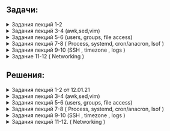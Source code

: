 ## Задачи:

 <details><summary>  Задания лекций 1-2  </summary>
  
  0. установить вторую ВМ с доступом только до первой ВМ.
  Все команды выполняются от имени созданного во время инсталляции пользователя (не root).
  
  1. Внутри директории /usr/share/man (хранилище встроенной документации) находятся каталоги, разбитые по секциям разделов помощи (man1, man2, man3) и по языкам (es, fr, ru).
Используя команду ls, необходимо вывести на экран все файлы, которые расположены в секционных директориях ы и содержат слово "config" в имени. Одним вызовом ls найти все файлы, содержащие слово "system" в каталогах /usr/share/man/man1 и /usr/share/man/man7
  
  2. Самостоятельно изучить команду find, предназначенную для поиска файлов/папок по заданным условиям (man find, find --help).
Найти в директории /usr/share/man все файлы, которые содержат слово "help" в имени, найти там же все файлы, имя которых начинается на "conf".
Какие действия мы можем выполнить с файлами, найденными командой find (не запуская других команд)? Приведите любой пример с комментарием.
  
  3. При помощи команд head и tail, выведите последние 2 строки файла /etc/fstab и первые 7 строк файла /etc/yum.conf
Что произойдёт, если мы запросим больше строк, чем есть в файле? Попробуйте выполнить это на примере, используя команду wc (word cound) для подсчёта количества строк в файле.
  
  4. Создайте в домашней директории файлы file_name1.md, file_name2.md и file_name3.md. Используя {}, переименуйте:
file_name1.md в file_name1.textdoc
file_name2.md в file_name2
file_name3.md в file_name3.md.latest
file_name1.textdoc в file_name1.txt
  
  5. Перейдите в директорию /mnt. Напишите как можно больше различных вариантов команды cd, с помощью которых вы можете вернуться обратно в домашнюю директорию вашего пользователя. Различные относительные пути также считаются разными вариантами.
  
  6. Создайте одной командой в домашней директории 3 папки new, in-process, processed. При этом in-process должна содержать в себе еще 3 папки tread0, tread1, tread2.
Далее создайте 100 файлов формата data[[:digit:]][[:digit:]] в папке new
Скопируйте 34 файла в tread0 и по 33 в tread1 и tread2 соответственно. Выведете содержимое каталога in-process одной командой
После этого переместите все файлы из каталогов tread в processed одной командой. Выведете содержимое каталога in-process и processed опять же одной командой
Сравните количество файлов в каталогах new и processed при помощи изученных ранее команд, если они равны удалите файлы из new
** Сравнение количества и удаление сделано при помощи условия

  7. Получить разворачивание фигурных скобок для выражения. Согласно стандартному поведению bash, стандартного для CentOS 7, скобки в приведённом ниже выражении развёрнуты не будут. Необходимо найти способ получить ожидаемый вывод.
a=1; b=3
echo file{$a..$b}
Необходимо предоставить модицицированную команду, результатом которой является следующий вывод: 
file1 file2 file3


</details>
 <details><summary>  Задания лекций 3-4 (awk,sed,vim) </summary>


 You have log file 'access.log'. It is simple apache log. Format is remote-IP - - [DATE] "method query protocol" status-code send-bytes-from-server "from-where-did-user-came" "user agent" "x-forwarded-for-header"
Sample can be downloaded from 

http://www.almhuette-raith.at/apache-log/access.log    (~650 Mb)



Awk
* What is the most frequent browser (user agent)?
* Show number of requests per month for ip 193.106.31.130 (for example: Sep 2016 - 100500 reqs, Oct 2016 - 0 reqs, Nov 2016 - 2 reqs...)
* Show total amount of data which server has provided for each unique ip (i.e. 100500 bytes for 1.2.3.4; 9001 bytes for 5.4.3.2 and so on)


Sed
* Change all user agents to "lynx"
* Masquerade all ip addresses. For example, 1.2.3.4 becomes "ip1", 3.4.5.6 becomse "ip2" and so on. Rewrite file.
Extra (*)

• Show list of unique ips, who made more then 50 requests to the same url within 10 minutes (for example too many requests to "/")

Learn vim:

   vimtutor / vimtutor ru (in your linux terminal with vim installed)
   
   http://www.vimgenius.com/
   
   https://vimvalley.com/vim-movement-speed-challenge/
   
Vim videos


   https://www.youtube.com/watch?v=aHm36-na4-4
   
   https://www.youtube.com/watch?v=XA2WjJbmmoM
   https://github.com/outragee/epam-learning/blob/main/homework.md
   https://www.youtube.com/watch?v=_NUO4JEtkDw
   
   https://www.youtube.com/watch?v=NzD2UdQl5Gc
   
   https://www.youtube.com/watch?v=5r6yzFEXajQ
   
 
 </details>

 <details><summary> Задания лекций 5-6 (users, groups, file access) </summary>
 
 Task 1: Users and groups

Используйте команды: groupadd, useradd, passwd, chage и другие.
Создайте группу sales с GID 4000 и пользователей bob, alice, eve c основной группой sales. 
Измените пользователям пароли.
Все новые аккаунты должны обязательно менять свои пароли каждый 30 дней.
Новые аккаунты группы sales должны истечь по окончанию 90 дней срока, а bob должен изменять его пароль каждые 15 дней.

Дополнительно:
Заставьте пользователей сменить пароль после первого логина.

Предварительный шаг:
Исследуйте файл /etc/login.defs.
Исследуйте, как работает команда date и как её использовать совместно с chage.



Task 2: Controlling access to files with Linux file system permissions

Используйте команды: su, mkdir, chown, chmod и другие.
Создайте трёх пользователей glen, antony, lesly.
У вас должна быть директория /home/students, где эти три пользователя могут работать совместно с файлами.
Должен быть возможен только пользовательский и групповой доступ, создание и удаление файлов в /home/students. 
Файлы, созданные в этой директории, должны автоматически присваиваться группе студентов students.

Предварительный шаг:
Исследуйте, для чего нужны файлы .bashrc и .profile.



Task3: ACL

Детективное агентство Бейкер Стрит создает коллекцию совместного доступа для хранения файлов дел, в которых члены группы bakerstreet будут иметь права на чтение и запись.
Ведущий детектив, Шерлок Холмс, решил, что члены группы scotlandyard также должны иметь возможность читать и писать в общую директорию. Тем не менее, Холмс считает, что инспектор Джонс является достаточно растерянным, и поэтому он должен иметь доступ только для чтения. 
Миссис Хадсон только начала осваивать Linux и смогла создать общую директорию и скопировать туда несколько файлов. Но сейчас время чаепития, и она попросила вас закончить работу.

Ваша задача - завершить настройку директории общего доступа. 
Директория и всё её содержимое должно принадлежать группе bakerstreet, при этом файлы должны обновляться для чтения и записи для владельца и группы (bakerstreet). У других пользователей не должно быть никаких разрешений. 
Вам также необходимо предоставить доступы на чтение и запись для группы scotlandyard, за исключением Jones, который может только читать документы.
Убедитесь, что ваша настройка применима к существующим и будущим файлам. После установки всех разрешений в директории проверьте от каждого пользователя все его возможные доступы.

Используйте команды: touch, mkdir, chgrp, chmod, getfacl, setfacl и другие. 
Создайте общую директорию /shares/cases.
Создайте группу bakerstreet с пользователями holmes, watson.
Создайте группу scotlandyard с пользователями lestrade, gregson, jones.
Задайте всем пользователям безопасные пароли.

Предварительный шаг:
От суперпользователя создайте папку /share/cases и создайте внутри 2 файла murders.txt и moriarty.txt.
 
 </details>
 
 
 <details><summary>  Задания лекций 7-8 ( Process, systemd, cron/anacron, lsof ) </summary>
 
 Processes

1. Run a sleep command three times at different intervals
2. Send a SIGSTOP signal to all of them in three different ways.
3. Check their statuses with a job command
4. Terminate one of them. (Any)
5. To other send a SIGCONT in two different ways.
6. Kill one by PID and the second one by job ID

systemd
1. Write two daemons: one should be a simple daemon and do sleep 10 after a start and then do echo 1 > /tmp/homework, the second one should be oneshot and do echo 2 > /tmp/homework without any sleep
2. Make the second depended on the first one (should start only after the first)
3. Write a timer for the second one and configure it to run on 01.01.2019 at 00:00
4. Start all daemons and timer, check their statuses, timer list and /tmp/homework
5. Stop all daemons and timer

cron/anacron
1. Create an anacron job which executes a script with echo Hello > /opt/hello and runs every 2 days
2. Create a cron job which executes the same command (will be better to create a script for this) and runs it in 1 minute after system boot.
3. Restart your virtual machine and check previous job proper execution
-----

lsof
1. Run a sleep command, redirect stdout and stderr into two different files (both of them will be empty).
2. Find with the lsof command which files this process uses, also find out where it gets stdout from.
3. List all ESTABLISHED TCP connections ONLY with lsof

 </details>
 
 <details><summary>  Задания лекций 9-10 (SSH , timezone , logs )  </summary>
 
 
 **Task 1:**
 
 
 *As a result of each point, you should provide a corresponding command.localhost - your CentOS VM running in VirtualBoxremotehost - 40.68.74.188 (public IP)webserver - 10.0.0.5 (private IP)1.1. SSH to remotehost using username and password provided to you in Slack. Logout from remotehost.*
 
  1.2. Generate new SSH key-pair on your localhost with name "hw-5" (keys should becreated in ~/.ssh folder).
  
  1.3. Set up key-based authentication, so that you can SSH to  remotehost  withoutpassword.
  
  1.4. SSH to remotehost without password. Log out from remotehost.
  
  1.5. Create SSH config file, so that you can SSH to remotehost simply running`sshremotehost` command. As a result, provide output of command`cat ~/.ssh/config`.
  
  1.6. Using command line utility (curl or telnet) verify that there are some webserverrunning on port 80 of webserver.  Notice that webserver has a private network IP, soyou can access it only from the same network (when you are on remotehost that runsin the same private network). Log out from remotehost.
  
  1.7. Using SSH setup port forwarding, so that you can reach  webserver from yourlocalhost (choose any free local port you like).
  
  1.8 Like in 1.6, but on localhost using command line utility verify that localhost andport you have specified act like webserver, returning same result as in 1.6.
  
  1.9 (*) Open webserver webpage in browser of your Host machine of VirtualBox(Windows, or Mac, or whatever else you use). You may need to setup port forwardingin settings of VirtualBox.
 
 
 
**Task 2:**

*Following tasks should be executed on your localhost as you will need root privileges*

  2.1.Imagine your localhost has been relocated to Havana. Change the time zone onthe localhost to Havana and verify the time zone has been changed properly (may bemultiple commands).
  
  2.2. Find all systemd journal messages on localhost, that were recorded in the last 50minutes and originate from a system service started with user id 81 (single command).
  
  2.3. Configure  rsyslogd  by adding  a  rule  to  the  newly created  configuration   file/etc/rsyslog.d/auth-errors.conf to log all security and authentication messages with thepriority alert and higher to the  /var/log/auth-errors file. Test the newly added logdirective with the logger command (multiple commands).
 
 </details>
 
 
 <details><summary> Задание 11-12 ( Networking )  </summary>
 
**1.** С помощью утилиты nmcli добавте второй ip адрес сетевому интерфейсу enp0s3 (или тому, который является "основным" для вашей машины):
  
   1.1 IP Адрес должен быть назначен из пула немаршрутизируемых в Интернете пулов (aka серых IP)
   
   1.2 Адрес НЕ должен принадлежать пулу адресов, который уже назначен какому-либо из интерфейсов
   
   1.3 В подсети нового адреса должно быть как можно меньше адресов (broadcast и network адрес назначать интерфейсу нельзя)
   
   1.4 перезагрузите машину, убедитесь что оба интерфейса имеет оба адреса (вы должны мочь подключиться по ssh к новому ip адресу)
   

**2.** Новый IP адрес должен "резолвиться" в "private" DNS запись, а hostname вашей машины должен быть таким же, как у ближайшей галактики к нашей Солнечной системе (ну или выберете обычное скучное имя). Продемонстрируйте результаты с помощью  одной из утилит (dig, nslookup, host)


**3.** tcpdump и веселье:

   3.1 Подключаетесь по ssh ко второму интерфейсу машины, логинетесь.
   
   3.2 В одной сессии запускаете tcpdum, в другой сессии пытаетесь получить используя любой http клиент контент страницы по адресу: example.com
   
   3.2* Получите контент страницы с помощтью telnet
   
   3.3 В полученном выводе, найдите содержимое страницы и все HTTP заголовки.
   
   3.4 tcpdump команда должна быть максимально "узконаправленная", то есть, в выводе должно быть минимум трафика, не относящегося к цели задания.
  
**4.** Найдите номер порта, на котором запущен SSH сервер на хосте: 79.134.223.227 + все открытые порты.

***5.***
   Для выполнения этого задания вы должны получить доступ на хост с адресом: 45.88.76.32.
   
   Для этого вам необходимо передать открытую часть ключа преподавателю и после подтверждения подключиться по ssh к хосту.
   
   Цель задания: вам нужно найти сообщение в icmp трафике, который поступает на этот хост 42.88.76.32.   
   
   Предоставте сообщнеие в читаемом варианте и предоставте команду которой вы пользовались чтобы прочесть это сообщение. 
   
   Подсказка: вам доступен tcpdump (/usr/sbin/tcpdump) на хосте.
 
 
 </details>
 
 
## Решения:
 
 <details><summary> Задания лекций 1-2 от 12.01.21 </summary>

 
 
 <details><summary> # 0.  </summary>
 
 
 
  Для начала создадим 2 виртуальные машины используя vitrualbox gui, в моем случае это Centos1 и Centos2 . 
  Имена пользователей аналогичны.
  
  В настройках виртуальных машин в virtualbox:
  
  У Centos1 установим 2 адаптера сети (bridge и internal network) - эта машина будет иметь доступ куда угодно, зададим второму адаптеру (internal network) имя сети "lan".
 
 Для второй машины будем использовать только 1 адаптер (internal network) ,аналогично 1ой , зададим имя сети "lan".

  После загрузки виртуальных машин зайдем на них , указав логин и пароль от соответствующей машины.
  Убедимся что наши сетевые интерфейсы доступны, выполним команду: 
  
  `ip a` .
  
  Следующий пункт. На каждой машине для интерфейса (internal network) отключим DHCP, настроим статический ip, укажем DNS, маску подсети , шлюз по-умолчанию.
  
  Для этого перейдем в директорию :
  
  `cd /etc/sysconfig/network-scripts`  
  
  С помощью редактора Vi отредактируем файл нужного нам интерфейса (в моем случае это enp0s3 и enp0s8):
  
  centos1:
  
  `sudo vi  ifcfg-enp0s3` .
  
  centos2:
  
  `sudo vi  ifcfg-enp0s8` .
  
  Редактируем строки: 

    BOOTPROTO	с dhcp на none
    DNS1	указажем dns сервер
    IPADDR0	настроим статический ip адрес
    PREFIX0	указажем маску подсети
    GATEWAY0 настроим шлюз по-умолчанию
  
  В итоге получим примерно такой вид файлов.
  
  Centos1:
  
   ![alt][logo]

[logo]:  https://github.com/outragee/epam-learning/blob/main/pics/centos1_networksetup.png "centos1"


  Centos2:
  
   ![centos2][logo2]
   
[logo2]: https://github.com/outragee/epam-learning/blob/main/pics/centos2_networksetups.png "centos2"


  Перезапустим службу сети на каждой из машин выполнив команду:

  `sudo systemctl restart network` .
  
  Теперь проверим что сетевые протоколы изменили свои настройки , а заодно попробуем попинговать одну машину на другую и попробуем кинуть ssh.
  Выполним следующие команды:
  
  `ip a` #проверим статус сетевых интерфейсов. 
  
  `ping 192.168.100.13`#Из centos2  или `ping 192.168.100.14` #из Centos1.
  
  `ssh 192.168.100.13` #для centos2 .14 ,соответственно.
  
  
  Вывод терминалов:
  
  centos2:
  
  ![out2][logo3]

[logo3]: https://github.com/outragee/epam-learning/blob/main/pics/centos2_allnetworks%2Bping.png "centos2"

  centos1:
  
  ![out3][logo4]

[logo4]: https://github.com/outragee/epam-learning/blob/main/pics/centos1_allnetworks%2Bping.png "centos1"

</details>



<details><summary> # 1.  </summary>

Для того ,чтобы найти все файлы содержащие "config" в имени ,в директории /usr/share/man ,включая поддиректории выполним команду ls ,совместно с пайплайном и командой grep. 

`ls /usr/share/man -a -R | grep config`

Где ls  - list директории, -а  - показать все файлы и директории,включаяя скрытые , -R -рекурсивно (все вложения) , | - пайплайн (конвеер ,передаст вывод комманды ls команде grep ) , grep -утилита коммандной строки,с помощью которой мы будем искать необходимые нам данные.

Вывод терминала:

 ![out4][logo5]

[logo5]: https://github.com/outragee/epam-learning/blob/main/pics/1lsconfig.png "ls+grep"  


Теперь мы одним вызовом ls найдем все файлы, содержащие слово "system" в каталогах /usr/share/man/man1 и /usr/share/man/man7
Для этого мы перечислим директории , лист которых будем производить и по аналогии выше - выполним grep слова system.

Вывод терминала:

![out5][logo6]

[logo6]: https://github.com/outragee/epam-learning/blob/main/pics/1systemgrep.png "ls++grep"  


</details>

<details><summary> # 2.  </summary>
 
Найдем в директории /usr/share/man все файлы, которые содержат слово "help" в имени,для этого используем команду:


`find /usr/share/man -iname "*help*"`


Найдем там же все файлы, имя которых начинается на "conf". Выполнив:


`find /usr/share/man -iname "conf*"`


Какие действия мы можем выполнить с файлами, найденными командой find (не запуская других команд)? Приведите любой пример с комментарием.
 
 
 
![out6][logo7]

[logo7]:  https://github.com/outragee/epam-learning/blob/main/pics/find.png "find"
 
Команда find очень обширна, кроме того ,можно использовать ее в связке с командой grep , что расширит и утончит поиск. Также ,для работы с найденными файлами мы можем использовать опцию -exec к примеру найдем как и выше вайлы ,где есть слово help и скопируем эти файлы в /home/centos1/test/ добавив им расширение .done :

`find . /usr/share/man -name '*help*' \-execdir cp {} /home/centos1/test/{}.done \;`

Вывод:

![out7][logo8]

[logo8]:  https://github.com/outragee/epam-learning/blob/main/pics/find-exec.png "find + exec"

По сути ,опция exec предоставляет очень обширные возможности для работы с файлами. Такие как- удаление,перемещение,изменение прав, использование bash - скрипта и другое.

 </details>

 <details><summary>  # 3. </summary>
 
  head и tail представлены 1ой командой,чтобы не делать 2 скрина.

![out8][logo9]

[logo9]: https://github.com/outragee/epam-learning/blob/main/pics/head%26tail.png "head&tail"


Если мы запросим больше строк,чем имеет файл,то head выдаст все те,что имеются и прекратит работу.

![out9][logo10]

[logo10]: https://github.com/outragee/epam-learning/blob/main/pics/wc%2Bheadmore.png "head more than file have"

  </details>
 
  <details><summary>  # 4. </summary>
 
![out10][logo11]

[logo11]: https://github.com/outragee/epam-learning/blob/main/pics/touchfiles.png "touch 1..3"

переименовывать файлы будем командой mv , хотя можно установить и rename :

    :~/test$ mv file_name1.md file_name1.textdoc
    :~/test$ mv file_name2.md file_name2
    :~/test$ mv file_name3.md  file_name3.md.latest
    :~/test$ mv file_name1.textdoc file_name1.txt

  </details>
 
 
  <details><summary>  # 5. </summary>
 
![out11][logo12]

[logo12]: https://github.com/outragee/epam-learning/blob/main/pics/cd.png "cd"

  </details>


  <details><summary>  # 6. </summary>
 
 Создаем директории, заодно перейдем в директорию new:
 
 `mkdir -p /home/outragee/epam-learning/{new,processed} /home/outragee/epam-learning/in-process/{tread0,tread1,tread2} && cd /home/outragee/epam-learning/new/`
 
 
 Создадим 100 файлов в директории, поскольку директория new/ текущая то:
 
 
 `touch /home/outragee/epam-learning/new/data{00..99}`
 
 
 Скопируем файлы в директории tread{0..2}/ :
 
 `cp /home/outragee/epam-learning/new/data{00..33} /home/outragee/epam-learning/in-process/tread0 & cp data{34..67} /home/outragee/epam-learning/in-process/tread1 & cp data{68..99} /home/outragee/epam-learning/in-process/tread2`

 
 Выведем содержимое каталога in-process:
 
 `ls -R /home/outragee/epam-learning/in-process/`
 
 
 Переместим файлы :
 
 
 `mv /home/outragee/epam-learning/in-process/tread{0..2}/* /home/outragee/epam-learning/processed/`
 
 
 Выведем содержимое каталога in-process и processed одной командой:
 
 
 `ls -a -R /home/outragee/epam-learning/in-process/ /home/outragee/epam-learning/processed/`
 
 
 Сравним количество файлов в каталогах new и processed , если они равны удалим файлы из new . Сравнение количества и удаление сделано при помощи условия того, что команда diff -q вернет нам 0 :
 
    if [ "$DIFF -q new/ processed/" != "0" ] ; then rm -r /home/outragee/epam-learning/new/* ; fi



![out13][logo14]

[logo14]: https://github.com/outragee/epam-learning/blob/main/pics/6full.png "full"

</details>

<details><summary>  # 7. </summary>


Для выполнения этого задания будем использовать цикл for в связке с коммандой seq (seq - это генератор чисел) .
Зададим переменные а=1 , b=3 , x=file . используем структуру цикла для каждой итерации генератора seq (который ограничен у нас переменными a=1 и b=3 эхо будет выводить в одной строке значение переменной x(file) и число, генерируемое seq . -n укажет echo вывод в одну строку. :


    a=1; b=3 ; x="file" ; for i in `seq  $a  $b `; do  echo -n  "$x $i "; done
    

![out12][logo13]

[logo13]: https://github.com/outragee/epam-learning/blob/main/pics/generation%20and%20for%20cycle.png "cycle_generation"


 </details>
 </details>









 <details><summary>  Задания лекций 3-4 (awk,sed,vim) </summary>
 
 <details><summary> AWK </summary>
 
 Чтобы узнать какой браузер чаще всего использовался будем считать повторы в столбце `$12` :
  
  
  `awk '{if (count [$ 12] ++ >= max) max = count [$ 12]} END {for (i in count) if (max == count [i]) print i, count [i]}' /home/outragee/epam/epam-learning/access.log `
  
 
 
    outragee@outragee-X220:~$ awk '{if (count [$ 12] ++ >= max) max = count [$ 12]} END {for (i in count) if (max == count [i]) print i, count [i]}' /home/outragee/epam/epam-learning/access.log 
    "Mozilla/4.0 43164

 
 
 Для поиска количества запросов от адреса ,необходимо задать условие с адресом в `$1` ,а так-же искомый месяц в `$4`.
 
 
 `awk  '  { if (($1 == "193.106.31.130") && (  $4 ~ "Dec" ))   print  "Dec count is:"count++ } ' access.log  | tail -1`
 
 
 
    outragee@outragee-X220:~/epam/epam-learning$ awk  '  { if (($1 == "193.106.31.130") && (  $4 ~ "Dec" ))   print  "Dec count is:"count++ } ' access.log  | tail -1
    Dec count is:10290
    awk  '  { if (($1 == "193.106.31.130") && (  $4 ~ "Jan" ))   print  "Jan count is:"count++ } ' access.log  | tail -1
    Jan count is:32378

 
 </details>
 
 <details><summary> SED </summary>
 
 Переименуем все агенты в Lynx. Мы знаем что в столбце 12 у нас находятся данные о пользовательских браузерах. Свяжем выбор по столбцу AWK и Sed:
 
 
    outragee@outragee-X220:~/epam/learning$ awk ' {print $12}' access.log | sed '/^"/c Lynx '   | head

    Lynx 
    Lynx 
    Lynx 
    Lynx 
    Lynx 
    Lynx 
    Lynx 
    Lynx 
    Lynx 
 Если в итоге мы хотим сохранить результат в файл то :
 
 `outragee@outragee-X220:~/epam/learning$ awk ' {print $12}' access.log | sed 's/^"/c Lynx /w output'  access.new`
 
 

 </details>
 </details>
 
 <details><summary>  Задания лекций 5-6 (users, groups, file access) </summary>

 

 <details><summary> TASK 1  </summary>



Заранее отредактируем файл /etc/login.defs .
изменим длительность действия пароля на 30 дней.


     PASS_MAX_DAYS 30


Создадим группу " sales " и присвоим ей GID 4000. 


`sudo groupadd -g 4000 sales`


Теперь создадим пользователей bob,alice,eve и обозначим группу sales как основную для них ,а так-же ограничим время существования аккаунтов до 90 дней.


`sudo useradd -g 4000 -e $(date -d "90 days" "+%Y-%m-%d") bob`

`sudo useradd -g 4000 -e $(date -d "90 days" "+%Y-%m-%d") alice`

`sudo useradd -g 4000 -e $(date -d "90 days" "+%Y-%m-%d") eve`


Зададим пароли пользователям и укажем длительность действия пароля,а так-же заставим их сразу поменять пароль, указав -n=1 .



`sudo passwd -n 1 -w 3 -x 30 bob`


`sudo passwd -n 1 -w 3 -x 30 alice`


`sudo passwd -n 1 -w 3 -x 30 eve`



Изменим срок действия пароля у пользователя bob. 


`sudo chage -M 15 bob`



</details>
 
  
 <details><summary> TASK 2 </summary>


Создадим группу students :


`sudo groupadd -g 1000 students`



Создадим 3х пользователей glen, antony, lesly добавим их в группу students.


`sudo useradd -g 1000 -e $(date -d "90 days" "+%Y-%m-%d") glen`


`sudo useradd -g 1000 -e $(date -d "90 days" "+%Y-%m-%d") antony`


`sudo useradd -g 1000 -e $(date -d "90 days" "+%Y-%m-%d") lesly`



Создадим директорию  /home/students :


`sudo mkdir /home/students `


Зайдем в директорию /home/students:

`cd /home/students`

Присвоим все файлы рекурсивно в директории /home/students группе students:


`sudo chown -R :students *`



Изменим права у директориии разрешим все владельцу и группе:



`sudo chmod -r ug+rwx /home/students`


Изменим права у директории, запретим всем остальным какие либо действия с директорией :


`sudo chmod o-rwx /home/students `



 </details>
 
 <details><summary> TASK 3 </summary>



Создадим общую директорию и файлы в ней.


`sudo mkdir /share/cases`


`touch murders.txt moriarty.txt`


Создадим 2 группы bakerstreet , scotlandyard:


`sudo groupadd -g 2000 bakerstreet`


`sudo groupadd -g 3000 scotlandyard`


Создадим пользователей holmes,watson,lestrade,gregson,jones :
 

`sudo useradd -g 2000 holmes`


`sudo useradd -g 2000 watson`


`sudo useradd -g 3000 lestrade`


`sudo useradd -g 3000 gregson`


`sudo useradd -g 3000 jones`



Создадим пароли пользователям:


`sudo passwd -n 15 -w 3 -x 30 holmes`

`sudo passwd -n 15 -w 3 -x 30 watson`

`sudo passwd -n 15 -w 3 -x 30 lestrade`

`sudo passwd -n 15 -w 3 -x 30 gregson`

`sudo passwd -n 15 -w 3 -x 30 jones`



Изменим владельца у общей директории :


`cd /share/cases && sudo chown -R :bakerstreet *`



Настроим права директории:


`sudo chmod -r ug+rw /share/cases`


`sudo chmod -r o-rwx /share/cases`


`sudo setfacl -m g:scotlandyard:rw /share/cases`



Дадим маску пользователю jones:


`sudo setfacl -m u:jones:r /share/cases`


 </details>
 </details>
 
 <details><summary>  Задания лекций 7-8 ( Process, systemd, cron/anacron, lsof ) </summary>
 
 <details><summary> Process </summary>
 
 
 Запустим команду sleep с 3мя разными интервалами времени 5 секунд,1 минута,15 секунд. пускай выводит список директории с ожиданием :
 
 `ls -a && sleep 5 && ls -a && sleep 15 && ls -a && sleep 1m`
 
 
 
 
 
Три варианта отправки сигнала SIGSTOP:
 
 
 
При помощи сочетаний клавиш ,в текущем выполняемом задании нажать `CTRL+C` , `CTRL+Z`. 

При помощи команды `kill` с указанием PID процесса и номера сигнала (у SIGSTOP это 17,19,23) (для SIGKILL 9) :

`kill -17 2500`  - остановит процесс с PID 2500 
        
при помощи команды killall (аналогична kill ,но указывается имя процесса ,а не PID):

`killall -19 chromium`





Запустим процесс и переместим в бэкграунд :

`sleep 10m && echo done` CTRL+C

`bg`

Запустим процесс top , а затем остановим его :

`top`

`killall -19 top`

Проверим статус выполнив `jobs -l` : 

       outragee@outragee-X220:~$ jobs -l
       [1]+ 93456 Stopped (signal)        top
       [2]- 95868 Running                 sleep 10m &

Выполним команду `fg` (если джоб больше одной ,то можно испльзовать совместно с %# `fg % #job id` , пошлет сигнал SIGCONT:


`FG` это вернет нам остановленный процесс `top` .


Для передачи сигнала SIGCONT выполним:


`kill -SIGCONT 96456`


Убьем один процесс по PID и по Job ID, для этого опять вызовим листинг `job -l` :

          
          outragee@outragee-X220:~$ jobs -l
          [1]+ 93456 Stopped (signal)        top


Чтобы убить по ID выполним команду  `kill -9 93456`  чтобы убить по job ID выполним  `kill -9 %1`


 </details>
 <details><summary> Systemd </summary>
 Для начала напишем 2 скрипта , 1ый будет выдавать текущую дату , писать что демон запушен в это время и затем уходить в sleep , по завершению sleep отправлять 1 в файл(лог) . Второй демон будет совсем простой , он напишет дату, когда он будет выполнен и отправит 2 в файл(лог). Укажем,что демон 2 и таймер запускаются после сервиса daemon1 . Напишем таймер и зададим ему дату срабатывания.
 
*Daemon 1*:
 
        #!/bin/bash

        #print 
        echo "daemon 2 started at:"

        # start time
        date +"%H:%M:%S"

        # sleep for 10sec
        sleep 10

        # do echo like log file
        echo 1 > /tmp/homework


*Daemon 2*:
        

        #!/bin/bash


        #print 
        echo "daemon 2 oneshoted at:"

        # start time
        date +"%H:%M:%S"

        echo 2 > /tmp/homework


*Unit file daemon 1* :
         
       [Unit]
       Description=daemon 1 unit
       After=network.target

       [Service]
       Type=simple
       PIDFile=/home/outragee/epam/epam-learning/daemon1.pid
       WorkingDirectory=/home/outragee/epam/epam-learning

       User=outragee
       Group=outragee

       OOMScoreAdjust=-100

       ExecStart=/usr/sbin/d1.sh   
       ExecStop=/bin/kill -15 $MAINPID 
       TimeoutSec=300

       [Install]
       WantedBy=multi-user.target 


*Unit file daemon 2* :

      
       [Unit]
       Description=daemon 2 unit
       After=daemon1.service
       Require=daemon1.service
       
       [Service]
       Type=oneshot
       ExecStart=/usr/sbin/d2.sh
       RemainAfterExit=yes
       
       User=outragee
       Group=outragee

       [Install]
       WantedBy=multi-user.target
       

*Timer* :
       
       
       [Unit]
       Description= Timer for daemon2
       After=daemon1.service

       [Timer]
       OnCalendar=2019-01-01

       [Install]
       WantedBy=timers.target

 
 Поместим юнит файлы в директорию `/etc/systemd/system` и изменим права у файлов:
 
 
 `sudo chmod 755 daemon1.service daemon2.service daemon2.timer` 
 
 
 Теперь запустим наших демонов и убедимся что все работает как должно:



![out14][logo15]


[logo15]: https://github.com/outragee/epam-learning/blob/main/pics/status.png "daemon status check"



Посмотрим вывод файла `/tmp/homework`:
        
        
        outragee@outragee-X220:/tmp$ cat /tmp/homework 
        1


 </details>
 
 <details><summary> Cron/anacron </summary> 
 
 **1.** Создадим джобу,которая будет выполнять запуск нашего скрипта. В центос есть таблица `/etc/anacrontab` аналогичная таблице crontab. Зайдем  и создадим в ней задание:
 
 `sudo vim \etc\anacrontab`
 
    # /etc/anacrontab: configuration file for anacron

    # See anacron(8) and anacrontab(5) for details.

    SHELL=/bin/sh
    PATH=/sbin:/bin:/usr/sbin:/usr/bin
    MAILTO=root
    # the maximal random delay added to the base delay of the jobs
    RANDOM_DELAY=45
    # the jobs will be started during the following hours only
    START_HOURS_RANGE=3-22

    #period in days   delay in minutes   job-identifier   command
    1       5       cron.daily              nice run-parts /etc/cron.daily
    7       25      cron.weekly             nice run-parts /etc/cron.weekly
    2       1       cron.every2days         nice run-parts /etc/cron.every2days
    @monthly 45     cron.monthly            nice run-parts /etc/cron.monthly
 
 Теперь создадим директорию `/etc/cron.every2days/` и файл `echosender.sh` :
 
 `sudo vim /etc/cron.every2days/echosender.sh`
 
 И отредактируем его:

 
    #!/bin/bash
    echo "Hello" > /opt/hello

 В завершении ,проверим имеются ли ошибки если вывод пуст,то их нет:
 
 `anacron -T`
 
 **2.**
 Для начала создадим резервную копию имеющегося файла crontab , просто скопировав его и добавив .bak. Затем запишем новое задание :
 
 `crontab -e`
 
 `@reboot sleep 60 && /etc/cron.every2days/echosender.sh`

 
 </details>
 

 <details><summary> Lsof </summary> 
 
 **1.**
 
 `sleep 2m  2>stderr.log 1>stdout.log`
 
 **2.**
 
    
    outragee@outragee-X220:~$ lsof /home/outragee/stdout.log 
    COMMAND   PID     USER   FD   TYPE DEVICE SIZE/OFF    NODE NAME
    sleep   11106 outragee    1w   REG    8,2        0 4198453 /home/outragee/stdout.log
    outragee@outragee-X220:~$ lsof /home/outragee/stderr.log 
    COMMAND   PID     USER   FD   TYPE DEVICE SIZE/OFF    NODE NAME
    sleep   11106 outragee    2w   REG    8,2        0 4198449 /home/outragee/stderr.log

 
 
 **3.**
 
 Для выполнения этого заданя , укажем флаги -ipv4 -ipv6 и tcp ip:
 
 `lsof -a -i4 -i6 -itcp`
 
    outragee@outragee-X220:~$ lsof -a -i4 -i6 -itcp
    COMMAND    PID     USER   FD   TYPE DEVICE SIZE/OFF NODE NAME
    ignition- 2974 outragee    6u  IPv4  46010      0t0  TCP localhost:32000->localhost:31000 (ESTABLISHED)
    java      3092 outragee    4u  IPv4  48012      0t0  TCP localhost:32000 (LISTEN)
    java      3092 outragee   93u  IPv6  46007      0t0  TCP localhost:31000->localhost:32000 (ESTABLISHED)
    java      3092 outragee   99u  IPv6  51220      0t0  TCP *:omniorb (LISTEN)
    chrome    8422 outragee   29u  IPv4  71186      0t0  TCP outragee-X220:48522->lb-140-82-112-25-iad.github.com:https (ESTABLISHED)
    chrome    8422 outragee   30u  IPv4  72164      0t0  TCP outragee-X220:49548->220.165.107.34.bc.googleusercontent.com:https (ESTABLISHED)
    chrome    8422 outragee   60u  IPv4  62841      0t0  TCP outragee-X220:41384->lh-in-f188.1e100.net:5228 (ESTABLISHED)
    chrome    8422 outragee   62u  IPv4  72183      0t0  TCP outragee-X220:58694->151.101.84.193:https (ESTABLISHED)
    chrome    8422 outragee   65u  IPv4  71376      0t0  TCP outragee-X220:35202->151.101.65.69:https (ESTABLISHED)
    chrome    8422 outragee   68u  IPv4  72184      0t0  TCP outragee-X220:33874->192.0.73.2:https (ESTABLISHED)
    chrome    8422 outragee   76u  IPv4  70410      0t0  TCP outragee-X220:35212->151.101.65.69:https (ESTABLISHED)
    chrome    8422 outragee   77u  IPv4  70889      0t0  TCP outragee-X220:35700->104.244.42.136:https (ESTABLISHED)

 

 
 </details>
 </details>

 
 
 
 <details><summary> Задания лекций 9-10 (SSH , timezone , logs ) </summary> 
 
 <details><summary>  SSH </summary> 
Зайдем на хост и выйдем:

    outragee@outragee-X220:~$ ssh Ivan_Rigalin@40.68.74.188 
    The authenticity of host '40.68.74.188 (40.68.74.188)' can't be established.
    ECDSA key fingerprint is SHA256:4r72O0/zt+DU9bsD85l3ZeMMYDlDRTv9h4KWBMoekKY.
    Are you sure you want to continue connecting (yes/no/[fingerprint])? yes
    Warning: Permanently added '40.68.74.188' (ECDSA) to the list of known hosts.
    Password: 
    Password: 
    Last failed login: Mon Feb  1 07:26:00 UTC 2021 from 176.59.97.147 on ssh:notty
    There was 1 failed login attempt since the last successful login.
    [Ivan_Rigalin@vm-one ~]$ 
    [Ivan_Rigalin@vm-one home]$ logout
    Connection to 40.68.74.188 closed.



Отредактируем файл конфига:
    
    Host epam
        Hostname 40.68.74.188
        User Ivan_Rigalin
        port 22
        IdentityFile ~/.ssh/hw-5


        
Создадим новую пару ключей, старые предварительно лучше бы копирнуть.

    outragee@outragee-X220:~/.ssh$ ssh-keygen 
    Generating public/private rsa key pair.
    Enter file in which to save the key (/home/outragee/.ssh/id_rsa): hw-5
    Enter passphrase (empty for no passphrase): 
    Enter same passphrase again: 
    Your identification has been saved in hw-5
    Your public key has been saved in hw-5.pub
    The key fingerprint is:
    SHA256:mtHGI7uwYObQz2ghM1BOc7zjFeN1hUD4X7vEtSVa6Do outragee@outragee-X220
    The key's randomart image is:
    +---[RSA 3072]----+
    |   .   oo. o.    |
    |  + o + . o      |
    | + o o = .   .   |
    |. . o oo.   o + .|
    |.  . oo S. + = + |
    |+.. .  B .. * .  |
    |.+=.. +    o .   |
    | =.= o .  E .    |
    | .o + .    .     |
    +----[SHA256]-----+
    outragee@outragee-X220:~/.ssh$ ls
    config  hw-5  hw-5.pub  id_rsa  id_rsa.bak  id_rsa.pub  id_rsa.pub.bak  known_hosts



Зальем ключ на сервер , проверим ,работает ли вход без пароля :

    outragee@outragee-X220:~/.ssh$ ssh-copy-id -i ~/.ssh/hw-5 Ivan_Rigalin@40.68.74.188
    /usr/bin/ssh-copy-id: INFO: Source of key(s) to be installed: "/home/outragee/.ssh/hw-5.pub"
    /usr/bin/ssh-copy-id: INFO: attempting to log in with the new key(s), to filter out any that are already installed
    /usr/bin/ssh-copy-id: INFO: 1 key(s) remain to be installed -- if you are prompted now it is to install the new keys
    Password: 

    Number of key(s) added: 1

    Now try logging into the machine, with:   "ssh 'Ivan_Rigalin@40.68.74.188'"
    and check to make sure that only the key(s) you wanted were added.

    outragee@outragee-X220:~/.ssh$ ssh epam   
    Last login: Mon Feb  1 07:56:13 2021 from 176.59.97.147
    [Ivan_Rigalin@vm-one ~]$ 
    [Ivan_Rigalin@vm-one ~]$ logout
    Connection to 40.68.74.188 closed.



Проверим ,есть ли сервис на 80 порту:
    
    [Ivan_Rigalin@vm-one ~]$ curl -v telnet://10.0.0.5:80
    * About to connect() to 10.0.0.5 port 80 (#0)
    *   Trying 10.0.0.5...
    * Connected to 10.0.0.5 (10.0.0.5) port 80 (#0)
    
    outragee@outragee-X220:~/.ssh$ nmap -Pn 40.68.74.188 -p 80
    Starting Nmap 7.80 ( https://nmap.org ) at 2021-02-01 11:20 MSK
    Nmap scan report for 40.68.74.188
    Host is up.

    PORT   STATE    SERVICE
    80/tcp filtered http

    Nmap done: 1 IP address (1 host up) scanned in 2.27 seconds



 Теперь пробросим порт и проверим доступность из локалки:
 
    outragee@outragee-X220:~/.ssh$ ssh -L 9999:localhost:80 Ivan_Rigalin@40.68.74.188
    Last login: Mon Feb  1 08:38:44 2021 from 176.59.97.147

    outragee@outragee-X220:~/.ssh$ curl -v telnet://localhost:9999
    
    *   Trying 127.0.0.1:9999...
    * TCP_NODELAY set
    * Connected to localhost (127.0.0.1) port 9999 (#0)


 
 Бонус :
 
 Делаем форвард до локальной машины внутри сети :
    
    ssh -L 9999:10.0.0.5:80 epam
    Last login: Mon Feb  1 08:40:14 2021 from 176.59.97.147
    [Ivan_Rigalin@vm-one ~]$ 
    
    

Теперь откроем наш браузер и напишем адрес ` http://localhost:9999/ ` :




![out15][logo16]


[logo16]: https://github.com/outragee/epam-learning/blob/main/pics/ngnx.png "nginx output"


</details>

<details><summary>  TASK 2 </summary> 

Сменим часовой пояс:

    outragee@outragee-X220:~/epam/epam-learning$ timedatectl list-timezones | grep Havana
    America/Havana
    outragee@outragee-X220:~/epam/epam-learning$ cat /etc/timezone 
    Europe/Moscow
    outragee@outragee-X220:~/epam/epam-learning$ timedatectl list-timezones | grep Havana
    America/Havana
    outragee@outragee-X220:~/epam/epam-learning$ sudo timedatectl set-timezone America/Havana 

Теперь поищем измененные журналы на локалхосте за последние 50 минут , от пользователя с id 81:

    outragee@outragee-X220:~/epam/epam-learning$ journalctl _UID=81 -u localhost --since "50 min ago"  --until "now"
    -- Logs begin at Mon 2020-10-26 07:22:23 MSK, end at Mon 2021-02-01 13:23:47 MSK. --
    -- No entries --
    
    


</details>
</details>


</details>

<details><summary> Задания лекций 11-12. ( Networking ) </summary> 
 
 **Task#1**
 
 Посмотрим какие есть интерфейсы выберем нужный нам- основной `enp0s3` :
 
    2: enp0s3: <BROADCAST,MULTICAST,UP,LOWER_UP> mtu 1500 qdisc pfifo_fast state UP group default qlen 1000
    link/ether 08:00:27:23:99:7d brd ff:ff:ff:ff:ff:ff
    inet 192.168.43.104/24 brd 192.168.43.255 scope global noprefixroute dynamic enp0s3

 Через nmcli :
 
    [centos1@centos1 ~]$ nmcli d s
    DEVICE  TYPE      STATE         CONNECTION 
    enp0s3  ethernet  connected     enp0s3     
    enp0s8  ethernet  disconnected  --         
    lo      loopback  unmanaged     --  
 
    [centos1@centos1 ~]$ nmcli c s
    NAME    UUID                                  TYPE      DEVICE 
    enp0s3  f19d5aac-d9aa-4c81-a39e-145fdca9964a  ethernet  enp0s3 
    enp0s8  b0f69025-bb04-47aa-9dd3-024488bec2bf  ethernet  --     

Теперь добавим второй ip для enp0s3:
    
    nmcli c d enp0s3   # отключаем конект
    nmcli c m enp0s3 +ipv4.addresses "10.0.0.1\30"  # добавляем второй адрес с маской 255.255.255.252 в подсети будет 2 адреса 
    nmcli c m enp0s3 +ipv4.routes "10.0.0.1\30 192.168.43.255" # роутим сеть к шлюзу 
    nmcli c m enp0s3 +ipv4.dns "192.168.43.1 8.8.8.8 8.8.4.4" # добавим днс 
    nmcli c u enp0s3 # включим коннект
    
Зададим hostname и отредактируем файл /etc/hosts :

    hostnamectl set-hostname andromeda
    sudo vi /etc/hosts
    
    #добавим адрес
    10.0.0.1    andromeda.com andromeda
    127.0.0.1       localhost
    
 
 </details>
 </details>

